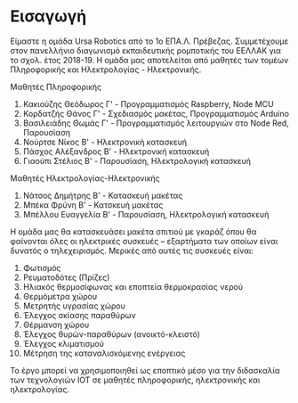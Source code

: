 Εισαγωγή
===============
Είμαστε η ομάδα Ursa Robotics από το 1ο ΕΠΑ.Λ. Πρέβεζας. Συμμετέχουμε στον πανελλήνιο διαγωνισμό εκπαιδευτικής ρομποτικής του ΕΕΛΛΑΚ για το σχολ. έτος 2018-19. Η ομάδα μας αποτελείται από μαθητές των τομέων Πληροφορικής και Ηλεκτρολογίας - Ηλεκτρονικής.

Μαθητές Πληροφορικής
1. Κακιούζης Θεόδωρος Γ' - Προγραμματισμός Raspberry, Node MCU
2. Κορδατζής Θάνος Γ' - Σχεδιασμός μακέτας, Προγραμματισμός Arduino
3. Βασιλειάδης Θωμάς Γ' - Προγραμματισμός λειτουργιών στο Node Red, Παρουσίαση
4. Νούρτσε Νίκος Β' - Ηλεκτρονική κατασκευή
5. Πάσχος Αλέξανδρος Β' - Ηλεκτρονική κατασκευή
6. Γιαούπι Στέλιος Β' - Παρουσίαση, Ηλεκτρολογική κατασκευή 

Μαθητές Ηλεκτρολογίας-Ηλεκτρονικής
1. Νάτσος Δημήτρης Β' - Κατασκευή μακέτας
2. Μπέκα Φρύνη Β' - Κατσκευή μακέτας
3. Μπέλλου Ευαγγελία Β' - Παρουσίαση, Ηλεκτρολογική κατασκευή

Η ομάδα μας θα κατασκευάσει μακέτα σπιτιού με γκαράζ όπου θα φαίνονται όλες οι ηλεκτρικές συσκευές – εξαρτήματα των οποίων είναι δυνατός ο τηλεχειρισμός. Μερικές από αυτές τις συσκευές είναι:
1.	Φωτισμός
2.	Ρευματοδότες (Πρίζες)
3.	Ηλιακός θερμοσίφωνας και εποπτεία θερμοκρασίας νερού
4.	Θερμόμετρα χώρου
5.	Μετρητής υγρασίας χώρου
6.	Έλεγχος σκίασης παραθύρων 
7.	Θέρμανση χώρου
8.	Έλεγχος θυρών-παραθύρων (ανοικτό-κλειστό)
9.	Έλεγχος κλιματισμού
10.	Μέτρηση της καταναλισκόμενης ενέργειας  

Το έργο μπορεί να χρησιμοποιηθεί ως εποπτικό μέσο για την διδασκαλία των τεχνολογιών IOT σε μαθητές πληροφορικής, ηλεκτρονικής και ηλεκτρολογίας.
